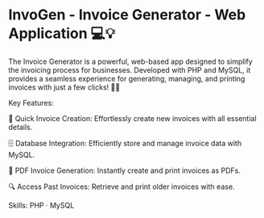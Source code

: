 # InvoGen - Invoice Generator - Web Application 💻💡

The Invoice Generator is a powerful, web-based app designed to simplify the invoicing process for businesses. Developed with PHP and MySQL, it provides a seamless experience for generating, managing, and printing invoices with just a few clicks! 📄✨


Key Features:

📝 Quick Invoice Creation: Effortlessly create new invoices with all essential details.

🗄️ Database Integration: Efficiently store and manage invoice data with MySQL.

📑 PDF Invoice Generation: Instantly create and print invoices as PDFs.

🔍 Access Past Invoices: Retrieve and print older invoices with ease.


Skills: PHP · MySQL
